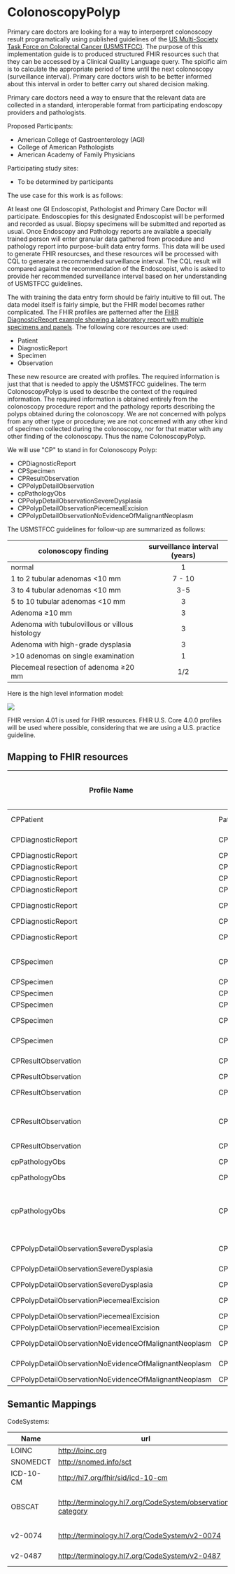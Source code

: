 # ColonoscopyPolyp

Primary care doctors are looking for a way to interperpret colonoscopy result programatically using published guidelines of the [US Multi-Society Task Force on Colorectal Cancer (USMSTFCC)](https://www.ncbi.nlm.nih.gov/pmc/articles/PMC7687298/pdf/nihms-1645693.pdf). The purpose of this implementation guide is to produced structured FHIR resources such that they can be accessed by a Clinical Quality Language query. The spicific aim is to calculate the appropriate period of time until the next colonoscopy (surveillance interval). Primary care doctors wish to be better informed about this interval in order to better carry out shared decision making. 

Primary care doctors need a way to ensure that the relevant data are collected in a standard, interoperable format from participating endoscopy providers and pathologists.

Proposed Participants: 

* American College of Gastroenterology (AGI)
* College of American Pathologists
* American Academy of Family Physicians

Participating study sites:

* To be determined by participants

The use case for this work is as follows:

At least one GI Endoscopist, Pathologist and Primary Care Doctor will participate. 
Endoscopies for this designated Endoscopist will be performed and recorded as usual. Biopsy specimens will be submitted and reported as usual. Once Endoscopy and Pathology reports are available a specially trained person will enter granular data gathered from procedure and pathology report into purpose-built data entry forms. This data will be used to generate FHIR resourcses, and these resources will be processed with CQL to generate a recommended surveillance interval. The CQL result will compared against the recommendation of the Endoscopist, who is asked to provide her recommended surveillance interval based on her understanding of USMSTFCC guidelines.

The with training the data entry form should be fairly intuitive to fill out. The data model itself is fairly simple, but the FHIR model becomes rather complicated. The FHIR profiles are patterned after the [FHIR DiagnosticReport example showing a laboratory report with multiple specimens and panels](https://hl7.org/fhir/diagnosticreport-example-ghp.json.html). The following core resources are used: 

* Patient
* DiagnosticReport
* Specimen
* Observation

These new resource are created with profiles. The required information is just that that is needed to apply the USMSTFCC guidelines. The term ColonoscopyPolyp is used to describe the context of the required information. The required information is obtained entirely from the colonoscopy procedure report and the pathology reports describing the polyps obtained during the colonoscopy. We are not concerned with polyps from any other type or procedure; we are not concerned with any other kind of specimen collected during the colonoscopy, nor for that matter with any other finding of the colonoscopy. Thus the name ColonoscopyPolyp. 

We will use "CP" to stand in for Colonoscopy Polyp: 

* CPDiagnosticReport
* CPSpecimen
* CPResultObservation
* CPPolypDetailObservation
* cpPathologyObs
* CPPolypDetailObservationSevereDysplasia
* CPPolypDetailObservationPiecemealExcision
* CPPolypDetailObservationNoEvidenceOfMalignantNeoplasm

The USMSTFCC guidelines for follow-up are summarized as follows:

colonoscopy finding | surveillance interval (years)
---|:---:
normal | 1
1 to 2 tubular adenomas <10 mm | 7 - 10
3 to 4 tubular adenomas <10 mm | 3-5
5 to 10 tubular adenomas <10 mm | 3
Adenoma ≥10 mm | 3
Adenoma with tubulovillous or villous histology | 3
Adenoma with high-grade dysplasia | 3
| >10 adenomas on single examination | 1 |
Piecemeal resection of adenoma ≥20 mm | 1/2

Here is the high level information model: 

![](HighLevelInformationModel.png)

FHIR version 4.01 is used for FHIR resources. FHIR U.S. Core 4.0.0 profiles will be used where possible, considering that we are using a U.S. practice guideline. 

## Mapping to FHIR resources

Profile Name | FHIR element name / Path | Use Case Data Element | Comments
---|---|---|---
CPPatient | Patient.id | Patient | A patient with an id must exist for FHIR resources to reference
CPDiagnosticReport | CPDiagnosticReport.category | | http://terminology.hl7.org/CodeSystem/v2-0074#SP Surgical Pathology
CPDiagnosticReport | CPDiagnosticReport.code | | LOINC#11529-5 Surgical pathology study
CPDiagnosticReport | CPDiagnosticReport.effectiveDateTime | | 
CPDiagnosticReport | CPDiagnosticReport.issued | | 
CPDiagnosticReport | CPDiagnosticReport.specimen.reference | | link to specimen id
CPDiagnosticReport | CPDiagnosticReport.specimen.display | | short description of specimen from narrative pathology report
CPDiagnosticReport | CPDiagnosticReport.result.reference | | link to CPResultObservation.id
CPDiagnosticReport | CPDiagnosticReport.result.display | | short description of specimen from narrative pathology report
CPSpecimen | CPSpecimen.collection.bodySite | | SNOMED code for location in large intestine e.g. SNOMEDCT#32713005 Cecum structure (body structure)
CPSpecimen | CPSpecimen.collection.method | |  SNOMEDCT#129304002 Excision - action
CPSpecimen | CPSpecimen.collection.quantity | | specimen size in mm
CPSpecimen | CPSpecimen.collection.collectionDateTime | | 
CPSpecimen | CPSpecimen.type | | http://terminology.hl7.org/CodeSystem/v2-0487#POL Polyps
CPSpecimen | CPSpecimen.note | | short description of specimen from narrative pathology report
CPResultObservation | CPResultObservation.code | | SNOMEDCT#404684003 Polyp from large intestine obtained by polypectomy (specimen)
CPResultObservation | CPResultObservation.specimen.reference | | link to id of corresponding Specimen resource
CPResultObservation | CPResultObservation.specimen.display | | short description of specimen from narrative pathology report
CPResultObservation | CPResultObservation.hasMember.reference | | reference to id of CPPolypDetailObservation. Four members: histopathology (codeable concept), severe dysplasia?  (boolean), resected piecemeal?  (boolean), no evidence of malignancy? (boolean)
CPResultObservation | CPResultObservation.hasMember.display | | short description of detail CPPolypDetailObservation
cpPathologyObs | CPPolypDetailObservation.category | | http://terminology.hl7.org/CodeSystem/observation-category#laboratory Laboratory
cpPathologyObs | CPPolypDetailObservation.code | | LOINC#34574-4 Pathology report final diagnosis
cpPathologyObs | CPPolypDetailObservation.valueCodeableConcept | | One of three values:  SNOMEDCT#444408007 Tubular adenoma (disorder), SNOMEDCT#89452002 Hyperplastic polyp of intestine (disorder), SNOMEDCT#68534000 Intestinal mucous membrane structure (body structure)
CPPolypDetailObservationSevereDysplasia | CPPolypDetailObservationSevereDysplasia.category | | http://terminology.hl7.org/CodeSystem/observation-category#laboratory Laboratory
CPPolypDetailObservationSevereDysplasia | CPPolypDetailObservationSevereDysplasia.code | | SNOMEDCT#55237006 Severe dysplasia (morphologic abnormality)
CPPolypDetailObservationSevereDysplasia | CPPolypDetailObservationSevereDysplasia.valueBoolean | | true/false
CPPolypDetailObservationPiecemealExcision | CPPolypDetailObservationPiecemealExcision.category | | http://terminology.hl7.org/CodeSystem/observation-category#procedure Procedure
CPPolypDetailObservationPiecemealExcision | CPPolypDetailObservationPiecemealExcision.code | | SNOMEDCT#787139004 Piecemeal excision
CPPolypDetailObservationPiecemealExcision | CPPolypDetailObservationPiecemealExcision.valueBoolean | | true/false
CPPolypDetailObservationNoEvidenceOfMalignantNeoplasm | CPPolypDetailObservationNoEvidenceOfMalignantNeoplasm.category | | http://terminology.hl7.org/CodeSystem/observation-category#laboratory Laboratory
CPPolypDetailObservationNoEvidenceOfMalignantNeoplasm | CPPolypDetailObservationNoEvidenceOfMalignantNeoplasm.code | | SNOMEDCT#110396000 No evidence of malignant neoplasm (finding)
CPPolypDetailObservationNoEvidenceOfMalignantNeoplasm | CPPolypDetailObservationNoEvidenceOfMalignantNeoplasm.valueBoolean | | true/false

## Semantic Mappings

CodeSystems: 

Name | url | Notes
---|---|---
LOINC |  http://loinc.org | 
SNOMEDCT | http://snomed.info/sct |
ICD-10-CM | http://hl7.org/fhir/sid/icd-10-cm |
OBSCAT| http://terminology.hl7.org/CodeSystem/observation-category | procedure 'Procedure',  laboratory 'Laboratory'
v2-0074 | http://terminology.hl7.org/CodeSystem/v2-0074 | SP 'Surgical Pathology'
v2-0487 | http://terminology.hl7.org/CodeSystem/v2-0487 | POL 'Polyps'